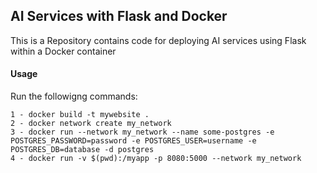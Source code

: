 ## AI Services with Flask and Docker
This is a Repository contains code for deploying AI services using Flask within a Docker container


#### Usage  
Run the followigng commands:
```
1 - docker build -t mywebsite .
2 - docker network create my_network
3 - docker run --network my_network --name some-postgres -e POSTGRES_PASSWORD=password -e POSTGRES_USER=username -e POSTGRES_DB=database -d postgres
4 - docker run -v $(pwd):/myapp -p 8080:5000 --network my_network 
```

